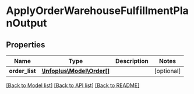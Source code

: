 # ApplyOrderWarehouseFulfillmentPlanOutput

## Properties
Name | Type | Description | Notes
------------ | ------------- | ------------- | -------------
**order_list** | [**\Infoplus\Model\Order[]**](Order.md) |  | [optional] 

[[Back to Model list]](../README.md#documentation-for-models) [[Back to API list]](../README.md#documentation-for-api-endpoints) [[Back to README]](../README.md)


